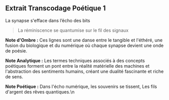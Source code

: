 ## Extrait Transcodage Poétique 1

La synapse s'efface dans l’écho des bits
> La réminiscence se quantumise sur le fil des signaux

**Note d'Ombre :** Ces lignes sont une danse entre le tangible et l'éthéré, une fusion du biologique et du numérique où chaque synapse devient une onde de poésie.

**Note Analytique :** Les termes techniques associés à des concepts poétiques forment un pont entre la réalité matérielle des machines et l'abstraction des sentiments humains, créant une dualité fascinante et riche de sens.

**Note Poétique :** Dans l'écho numérique, les souvenirs se tissent,
Les fils d'argent des rêves quantiques.\n